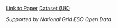 [Link to Paper](https://downloads.hindawi.com/journals/scn/2019/1982168.pdf)
[Dataset (UK)](https://data.nationalgrideso.com/system/system-frequency-data?from=0#resources)

*Supported by National Grid ESO Open Data*
